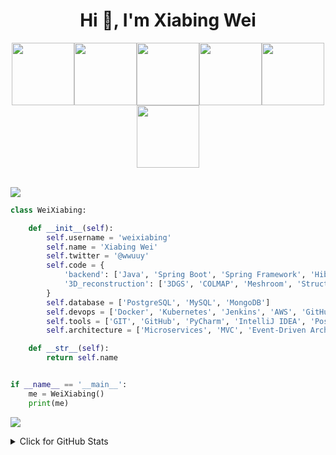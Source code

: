 



<h1 align="center">Hi 👋, I'm Xiabing Wei</h1>

<p align="center">
  <img src="https://cdn.jsdelivr.net/gh/weixiabing/weixiabing/file/1.webp" width="100"><img src="https://cdn.jsdelivr.net/gh/weixiabing/weixiabing/file/2.webp" width="100"><img src="https://cdn.jsdelivr.net/gh/weixiabing/weixiabing/file/3.webp" width="100"><img src="https://cdn.jsdelivr.net/gh/weixiabing/weixiabing/file/4.webp" width="100"><img src="https://cdn.jsdelivr.net/gh/weixiabing/weixiabing/file/5.webp" width="100"><img src="https://cdn.jsdelivr.net/gh/weixiabing/weixiabing/file/6.webp" width="100"><br><br>

  
  ![](https://cdn.jsdelivr.net/gh/weixiabing/weixiabing/header_.png)







  


```python
class WeiXiabing:

    def __init__(self):
        self.username = 'weixiabing'
        self.name = 'Xiabing Wei'
        self.twitter = '@wwuuy'
        self.code = {
            'backend': ['Java', 'Spring Boot', 'Spring Framework', 'Hibernate', 'REST APIs', 'Microservices'],
            '3D_reconstruction': ['3DGS', 'COLMAP', 'Meshroom', 'Structure-from-Motion (SfM)', 'NeRF'],
        }
        self.database = ['PostgreSQL', 'MySQL', 'MongoDB']
        self.devops = ['Docker', 'Kubernetes', 'Jenkins', 'AWS', 'GitHub Actions']
        self.tools = ['GIT', 'GitHub', 'PyCharm', 'IntelliJ IDEA', 'Postman', 'Swagger']
        self.architecture = ['Microservices', 'MVC', 'Event-Driven Architecture', 'Serverless']

    def __str__(self):
        return self.name


if __name__ == '__main__':
    me = WeiXiabing()
    print(me)


```
![](https://cdn.jsdelivr.net/gh/weixiabing/weixiabing@output/github-contribution-grid-snake.svg)               
<details>
<summary>Click for GitHub Stats</summary>
  <div align=left>
<img src="https://profile-counter.glitch.me/weixiabing/count.svg" />
</div>
<p>
    <img align='left' alt = "GitHub Stats" src="https://github-readme-stats.vercel.app/api?username=weixiabing&show_icons=true&hide=issues&icon_color=000000&hide_border=true&title_color=5391FE&text_color=555&theme=radical">
    <img align='left' height="170" alt = "Top Language" src="https://github-readme-stats.vercel.app/api/top-langs/?username=weixiabing&hide=html,&hide_border=true&title_color=5391FE&text_color=555&theme=radical"

</p>

  
</details>


